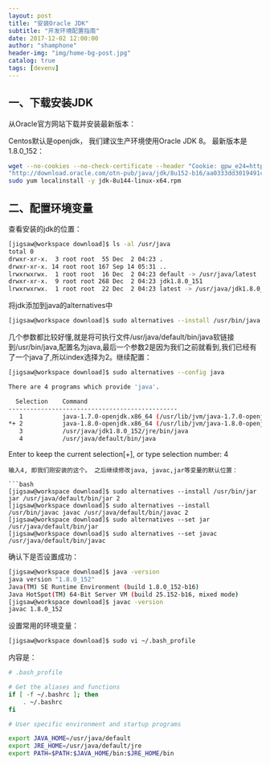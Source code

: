 ```yaml
---
layout: post
title: "安装Oracle JDK"
subtitle: "开发环境配置指南"
date: 2017-12-02 12:00:00
author: "shamphone"
header-img: "img/home-bg-post.jpg"
catalog: true
tags: [devenv]
---
```



## 一、下载安装JDK

从Oracle官方网站下载并安装最新版本：

Centos默认是openjdk， 我们建议生产环境使用Oracle JDK 8。 最新版本是 1.8.0_152：

```bash
wget --no-cookies --no-check-certificate --header "Cookie: gpw_e24=http%3A%2F%2Fwww.oracle.com%2F; oraclelicense=accept-securebackup-cookie" 
"http://download.oracle.com/otn-pub/java/jdk/8u152-b16/aa0333dd3019491ca4f6ddbe78cdb6d0/jdk-8u152-linux-x64.rpm"
sudo yum localinstall -y jdk-8u144-linux-x64.rpm
```


## 二、配置环境变量

查看安装的jdk的位置：

```bash
[jigsaw@workspace download]$ ls -al /usr/java
total 0
drwxr-xr-x.  3 root root  55 Dec  2 04:23 .
drwxr-xr-x. 14 root root 167 Sep 14 05:31 ..
lrwxrwxrwx.  1 root root  16 Dec  2 04:23 default -> /usr/java/latest
drwxr-xr-x.  9 root root 268 Dec  2 04:23 jdk1.8.0_151
lrwxrwxrwx.  1 root root  22 Dec  2 04:23 latest -> /usr/java/jdk1.8.0_151
```

将jdk添加到java的alternatives中
```bash
[jigsaw@workspace download]$ sudo alternatives --install /usr/bin/java java /usr/java/default/bin/java 2
```

几个参数都比较好懂,就是将可执行文件/usr/java/default/bin/java软链接到/usr/bin/java,配置名为java,最后一个参数2是因为我们之前就看到,我们已经有了一个java了,所以index选择为2。继续配置：

```bash
[jigsaw@workspace download]$ sudo alternatives --config java

There are 4 programs which provide 'java'.

  Selection    Command
-----------------------------------------------
   1           java-1.7.0-openjdk.x86_64 (/usr/lib/jvm/java-1.7.0-openjdk-1.7.0.151-2.6.11.1.el7_4.x86_64/jre/bin/java)
*+ 2           java-1.8.0-openjdk.x86_64 (/usr/lib/jvm/java-1.8.0-openjdk-1.8.0.151-1.b12.el7_4.x86_64/jre/bin/java)
   3           /usr/java/jdk1.8.0_152/jre/bin/java
   4           /usr/java/default/bin/java
```

Enter to keep the current selection[+], or type selection number: 4
```
输入4, 即我们刚安装的这个。 之后继续修改java, javac,jar等变量的默认位置：

```bash
[jigsaw@workspace download]$ sudo alternatives --install /usr/bin/jar jar /usr/java/default/bin/jar 2
[jigsaw@workspace download]$ sudo alternatives --install /usr/bin/javac javac /usr/java/default/bin/javac 2
[jigsaw@workspace download]$ sudo alternatives --set jar /usr/java/default/bin/jar
[jigsaw@workspace download]$ sudo alternatives --set javac /usr/java/default/bin/javac
```

确认下是否设置成功：
```bash
[jigsaw@workspace download]$ java -version
java version "1.8.0_152"
Java(TM) SE Runtime Environment (build 1.8.0_152-b16)
Java HotSpot(TM) 64-Bit Server VM (build 25.152-b16, mixed mode)
[jigsaw@workspace download]$ javac -version
javac 1.8.0_152
```

设置常用的环境变量：
```bash
[jigsaw@workspace download]$ sudo vi ~/.bash_profile
```

内容是：

```bash
# .bash_profile

# Get the aliases and functions
if [ -f ~/.bashrc ]; then
	. ~/.bashrc
fi

# User specific environment and startup programs

export JAVA_HOME=/usr/java/default
export JRE_HOME=/usr/java/default/jre
export PATH=$PATH:$JAVA_HOME/bin:$JRE_HOME/bin
```